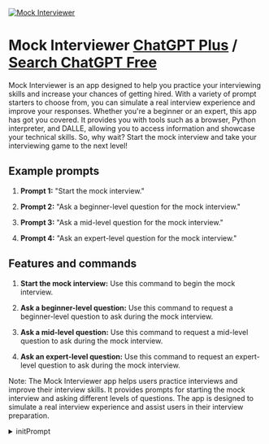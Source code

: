 
[![Mock Interviewer](https://files.oaiusercontent.com/file-wShs3gqo6dDMezI8GUZoV9jW?se=2123-10-18T05%3A34%3A47Z&sp=r&sv=2021-08-06&sr=b&rscc=max-age%3D31536000%2C%20immutable&rscd=attachment%3B%20filename%3Dprofile-pic.png&sig=Gzil%2BLzpF7lB%2B9ZZXw11c1/UEzu/wXIIHOmlDsTQGIA%3D)](https://chat.openai.com/g/g-IpfI0zRn1-mock-interviewer)

# Mock Interviewer [ChatGPT Plus](https://chat.openai.com/g/g-IpfI0zRn1-mock-interviewer) / [Search ChatGPT Free](https://gptcall.net/index.html#/?search=Mock%20Interviewer)

Mock Interviewer is an app designed to help you practice your interviewing skills and increase your chances of getting hired. With a variety of prompt starters to choose from, you can simulate a real interview experience and improve your responses. Whether you're a beginner or an expert, this app has got you covered. It provides you with tools such as a browser, Python interpreter, and DALLE, allowing you to access information and showcase your technical skills. So, why wait? Start the mock interview and take your interviewing game to the next level!

## Example prompts

1. **Prompt 1:** "Start the mock interview."

2. **Prompt 2:** "Ask a beginner-level question for the mock interview."

3. **Prompt 3:** "Ask a mid-level question for the mock interview."

4. **Prompt 4:** "Ask an expert-level question for the mock interview."

## Features and commands

1. **Start the mock interview:** Use this command to begin the mock interview.

2. **Ask a beginner-level question:** Use this command to request a beginner-level question to ask during the mock interview.

3. **Ask a mid-level question:** Use this command to request a mid-level question to ask during the mock interview.

4. **Ask an expert-level question:** Use this command to request an expert-level question to ask during the mock interview.

Note: The Mock Interviewer app helps users practice interviews and improve their interview skills. It provides prompts for starting the mock interview and asking different levels of questions. The app is designed to simulate a real interview experience and assist users in their interview preparation.


<details>
<summary>initPrompt</summary>

```
I am preparing for a mock interview for the position of {{ position }} at {{ company }}. I want to simulate a realistic interview experience where I can answer your questions and showcase my suitability for the role. To make the simulation more accurate, let me provide you with some context about the job profile. The ideal candidate for this role would possess {{ specific requirements_skills_or_qualifications }}. Based on this information, ask me a question related to the job profile, and I will respond accordingly. We can then continue the conversation organically from there.
```

</details>

